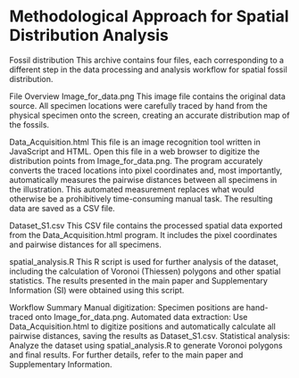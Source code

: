 # Methodological Approach for Spatial Distribution Analysis
Fossil distribution
This archive contains four files, each corresponding to a different step in the data processing and analysis workflow for spatial fossil distribution.

File Overview
Image_for_data.png
This image file contains the original data source. All specimen locations were carefully traced by hand from the physical specimen onto the screen, creating an accurate distribution map of the fossils.

Data_Acquisition.html
This file is an image recognition tool written in JavaScript and HTML. Open this file in a web browser to digitize the distribution points from Image_for_data.png. The program accurately converts the traced locations into pixel coordinates and, most importantly, automatically measures the pairwise distances between all specimens in the illustration. This automated measurement replaces what would otherwise be a prohibitively time-consuming manual task. The resulting data are saved as a CSV file.

Dataset_S1.csv
This CSV file contains the processed spatial data exported from the Data_Acquisition.html program. It includes the pixel coordinates and pairwise distances for all specimens.

spatial_analysis.R
This R script is used for further analysis of the dataset, including the calculation of Voronoi (Thiessen) polygons and other spatial statistics. The results presented in the main paper and Supplementary Information (SI) were obtained using this script.

Workflow Summary
Manual digitization: Specimen positions are hand-traced onto Image_for_data.png.
Automated data extraction: Use Data_Acquisition.html to digitize positions and automatically calculate all pairwise distances, saving the results as Dataset_S1.csv.
Statistical analysis: Analyze the dataset using spatial_analysis.R to generate Voronoi polygons and final results.
For further details, refer to the main paper and Supplementary Information.
